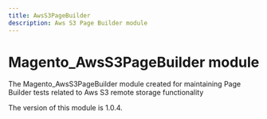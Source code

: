 ```yaml
---
title: AwsS3PageBuilder
description: Aws S3 Page Builder module
---
```


# Magento_AwsS3PageBuilder module

The Magento_AwsS3PageBuilder module created for maintaining Page Builder tests related to Aws S3 remote storage functionality

<InlineAlert slots="text" />
The version of this module is 1.0.4.
